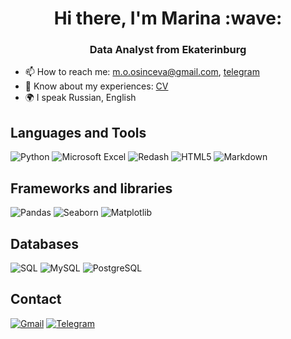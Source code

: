 
<h1 align="center">Hi there, I'm Marina</a> :wave:
<h3 align="center">Data Analyst from Ekaterinburg</a> </h3>


- 📫 How to reach me: [m.o.osinceva@gmail.com](mailto:m.o.osinceva@gmail.com), [telegram](https://t.me/white_rabbbit)
- :page_facing_up: Know about my experiences: [CV](https://ekaterinburg.hh.ru/resume/81725b27ff0c4348510039ed1f456f41567453)
- :earth_africa: I speak Russian, English

## Languages and Tools
![Python](https://img.shields.io/badge/python-3670A0?style=for-the-badge&logo=python&logoColor=ffd801&color=050505)
![Microsoft Excel](https://img.shields.io/badge/Microsoft_Excel-217346?style=for-the-badge&logo=microsoft-excel&logoColor=217346&color=050505)
![Redash](https://img.shields.io/badge/redash-%23000000.svg?style=for-the-badge&logo=redash&logoColor=white&color=050505)
![HTML5](https://img.shields.io/badge/html5-%23E34F26.svg?style=for-the-badge&logo=html5&logoColor=orange&color=050505)
![Markdown](https://img.shields.io/badge/markdown-%23000000.svg?style=for-the-badge&logo=markdown&logoColor=white&color=050505)


## Frameworks and libraries
![Pandas](https://img.shields.io/badge/pandas-%23000000.svg?style=for-the-badge&logo=pandas&logoColor=whirw&color=050505)
![Seaborn](https://img.shields.io/badge/seaborn-%23000000.svg?style=for-the-badge&logo=seaborn&logoColor=whirw&color=050505)
![Matplotlib](https://img.shields.io/badge/Matplotlib-%23ffffff.svg?style=for-the-badge&logoColor=whirw&color=050505)
## Databases
![SQL](https://custom-icon-badges.herokuapp.com/badge/SQL-025E8C.svg?style=for-the-badge&logo=database&logoColor=5663af&color=050505)
![MySQL](https://img.shields.io/badge/MySQL-00f.svg?style=for-the-badge&logo=mysql&logoColor=00796b&color=050505)
![PostgreSQL](https://img.shields.io/badge/PostgreSQL-316192.svg?style=for-the-badge&logo=postgresql&logoColor=21759b&color=050505)

## Contact
[![Gmail](https://img.shields.io/badge/gmail-%23E4405F.svg?style=for-the-badge&logo=gmail&logoColor=EA4335&color=050505)](mailto:m.o.osinceva@gmail.com)
[![Telegram](https://img.shields.io/badge/Telegram-2CA5E0?style=for-the-badge&logo=telegram&logoColor=27A0D9&color=050505)](https://t.me/white_rabbbit)
